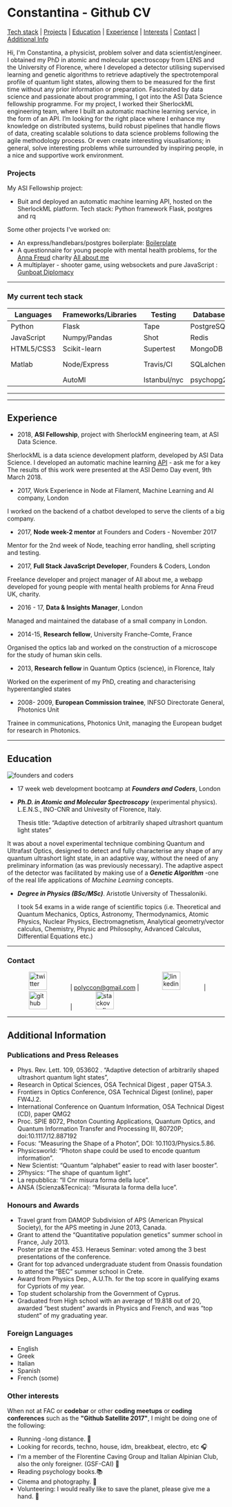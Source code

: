 # Constantina - Github CV

[Tech stack](#tech_stack) | [Projects](#projects) | [Education](#education) |
[Experience](#experience) | [Interests](#interests) | [Contact](#contact) |
[Additional Info](#additional_info)

Hi, I'm Constantina, a physicist, problem solver and data scientist/engineer. I obtained my PhD in atomic and molecular spectroscopy from LENS and the University of Florence, where I developed a detector utilising supervised learning and genetic algorithms to retrieve adaptively the spectrotemporal profile of quantum light states, allowing them to be measured for the first time without any prior information or preparation. Fascinated by data science and passionate about programming, I got into the ASI Data Science fellowship programme. For my project, I worked their SherlockML engineering team, where I built an automatic machine learning service, in the form of an API.  I’m looking for the right place where I enhance my knowledge on distributed systems, build robust pipelines that handle flows of data, creating scalable solutions to data science problems following the agile methodology process. Or even create interesting visualisations; in general, solve interesting problems while surrounded by inspiring people, in a nice and supportive work environment.

### <a name="projects">Projects

</a>
My ASI Fellowship project:

* Buit and deployed an automatic machine learning API, hosted on the SherlockML platform. Tech stack: Python framework Flask, postgres and rq

Some other projects I've worked on:

* An express/handlebars/postgres boilerplate: [Boilerplate](https://github.com/polyccon/boilerplate)
* A questionnaire for young people with mental health problems, for the [Anna
  Freud](http://www.annafreud.org/) charity [All about
  me](https://github.com/FAC-11/AllAboutMe)
* A multiplayer - shooter game, using websockets and pure JavaScript : [Gunboat
  Diplomacy](https://github.com/FAC-11/FACgame)

---

### <a name="tech_stack">My current tech stack

</a>


|   __Languages__ | __Frameworks/Libraries__ | __Testing__ | __Databases__ | __Tools/Other__    | __OS__   | 
|  -------------  | -----------------------  | ----------- | ------------- | -----------------   | -------------------- |
|   Python        | Flask    | Tape        |  PostgreSQL     |   git/github/bitbucket    |   Linux     |
|   JavaScript    | Numpy/Pandas |  Shot   |   Redis    |  heroku    |  Mac  |
|   HTML5/CSS3    |  Scikit-learn  |  Supertest   |    MongoDB      |     rq    |    Windows   |                         
|   Matlab        |    Node/Express     |        Travis/Cl       |     SQLalchemy        |     websockets     |  You name it   |
|                 |  AutoMl   |     Istanbul/nyc      |    psychopg2           |      Agile/ Scrum        |      

*** 


---

## <a name="experience">Experience</a>

* 2018, __ASI Fellowship__,  project with SherlockM engineering team,  at ASI Data Science.

SherlockML is a data science development platform, developed by ASI Data Science.  I developed an automatic machine learning [API](https://hopper.api.sherlockml.io) - ask me for a key
The results of this work were presented at the ASI Demo Day event, 9th March 2018.


* 2017, Work Experience in Node at Filament, Machine Learning and AI company, London

I worked on the backend of a chatbot developed to serve the clients of a big company.


* 2017, __Node week-2 mentor__ at Founders and Coders - November 2017

Mentor for the 2nd week of Node, teaching error handling, shell scripting and testing.


* 2017, __Full Stack JavaScript Developer__, Founders & Coders, London

Freelance developer and project manager of All about me, a webapp developed for young people with mental health problems for Anna Freud UK, charity.


* 2016 - 17,	__Data & Insights Manager__, London

Managed and maintained the database of a small company in London.


* 2014-15, __Research fellow__, University Franche-Comte, France

Organised the optics lab and worked on the construction of a microscope for the study of human skin cells.


* 2013, __Research fellow__ in Quantum Optics (science), in Florence, Italy

Worked on the experiment of my PhD, creating and characterising hyperentangled states


* 2008- 2009, __European Commission trainee__, INFSO Directorate General, Photonics Unit

Trainee in communications, Photonics Unit, managing the European budget for research in Photonics.

---

## <a name="education">Education</a>

![founders and coders](https://www.coops.tech/app/uploads/2016/12/CT_Logo_Founders_Coders.png)

* 17 week web development bootcamp at **_Founders and Coders_**, London

* **_Ph.D. in Atomic and Molecular Spectroscopy_** (experimental physics).
  L.E.N.S., INO-CNR and Univesity of Florence, Italy.

  Thesis title: “Adaptive detection of arbitrarily shaped ultrashort quantum
  light states”

It was about a novel experimental technique combining Quantum and Ultrafast
Optics, designed to detect and fully characterise any shape of any quantum
ultrashort light state, in an adaptive way, without the need of any preliminary
information (as was previously necessary). The adaptive aspect of the detector
was facilitated by making use of a **_Genetic Algorithm_** -one of the real life
applications of _Machine Learning_ concepts.

* **_Degree in Physics (BSc/MSc)_**. Aristotle University of Thessaloniki.

  I took 54 exams in a wide range of scientific topics (i.e. Theoretical and
  Quantum Mechanics, Optics, Astronomy, Thermodynamics, Atomic Physics, Nuclear
  Physics, Electromagnetism, Analytical geometry/vector calculus, Chemistry,
  Physic and Philosophy, Advanced Calculus, Differential Equations etc.)

---

### <a name="contact">Contact

</a>

<a href="https://twitter.com/polyccon"><img src="https://pbs.twimg.com/profile_images/875087697177567232/Qfy0kRIP.jpg" alt="twitter" hspace="50" height="42" width="42"></a>
| polyccon@gmail.com | <a href="https://www.linkedin.com/in/polycco">
<img src="https://www.iconfinder.com/data/icons/free-social-icons/67/linkedin_circle_color-512.png" alt="linkedin" hspace="50" height="42" width="42"></a>
| <a href="https://github.com/polyccon">
<img src="https://cloud.githubusercontent.com/assets/12953472/18687862/de8df31e-7f79-11e6-937c-f20c0e0ee2b4.png" alt="github" hspace="50" height="42" width="42"></a>
|
<a
href="https://stackoverflow.com/users/8650897/polyccon"><img src="https://icon-icons.com/icons2/840/PNG/512/Stackoverflow_icon-icons.com_66920.png" alt="stackoverflow" hspace="50" height="42" width="42"></a>

---

## <a name="additional_info">Additional Information

</a>

### Publications and Press Releases

* Phys. Rev. Lett. 109, 053602 . “Adaptive detection of arbitrarily shaped
  ultrashort quantum light states”,
* Research in Optical Sciences, OSA Technical Digest , paper QT5A.3.
* Frontiers in Optics Conference, OSA Technical Digest (online), paper FW4J.2.
* International Conference on Quantum Information, OSA Technical Digest (CD),
  paper QMG2
* Proc. SPIE 8072, Photon Counting Applications, Quantum Optics, and Quantum
  Information Transfer and Processing III, 80720P; doi:10.1117/12.887192
* Focus: “Measuring the Shape of a Photon”, DOI: 10.1103/Physics.5.86.
* Physicsworld: “Photon shape could be used to encode quantum information”.
* New Scientist: “Quantum “alphabet” easier to read with laser booster”.
* 2Physics: “The shape of quantum light”.
* La repubblica: “Il Cnr misura forma della luce”.
* ANSA (Scienza&Tecnica): “Misurata la forma della luce”.

### Honours and Awards

* Travel grant from DAMOP Subdivision of APS (American Physical Society), for
  the APS meeting in June 2013, Canada.
* Grant to attend the “Quantitative population genetics” summer school in
  France, July 2013.
* Poster prize at the 453. Heraeus Seminar: voted among the 3 best presentations
  of the conference.
* Grant for top advanced undergraduate student from Onassis foundation to attend
  the “BEC” summer school in Crete.
* Award from Physics Dep., A.U.Th. for the top score in qualifying exams for
  Cypriots of my year.
* Top student scholarship from the Government of Cyprus.
* Graduated from High school with an average of 19.818 out of 20, awarded “best
  student” awards in Physics and French, and was “top student” of my graduating
  year.

### Foreign Languages

* English
* Greek
* Italian
* Spanish
* French (some)

### Other interests

When not at FAC or **codebar** or other **coding meetups** or **coding conferences** such as the **"Github Satellite 2017"**, I might be doing one
of the following:

* Running -long distance. :running:
* Looking for records, techno, house, idm, breakbeat, electro, etc :headphones:
* I'm a member of the Florentine Caving Group and Italian Alpinian Club, also
  the only foreigner. (GSF-CAI) :sunrise_over_mountains:
* Reading psychology books.:books:
* Cinema and photography. :cinema:
* Volunteering: I would really like to save the planet, please give me a hand.
  :herb:
